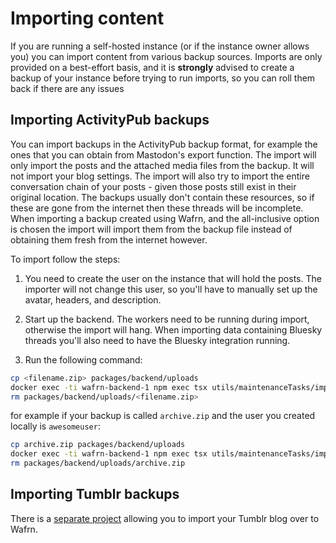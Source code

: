 # Importing content

If you are running a self-hosted instance (or if the instance owner allows you) you can import content from various backup sources. Imports are only provided on a best-effort basis, and it is **strongly** advised to create a backup of your instance before trying to run imports, so you can roll them back if there are any issues

## Importing ActivityPub backups

You can import backups in the ActivityPub backup format, for example the ones that you can obtain from Mastodon's export function. The import will only import the posts and the attached media files from the backup. It will not import your blog settings. The import will also try to import the entire conversation chain of your posts - given those posts still exist in their original location. The backups usually don't contain these resources, so if these are gone from the internet then these threads will be incomplete. When importing a backup created using Wafrn, and the all-inclusive option is chosen the import will import them from the backup file instead of obtaining them fresh from the internet however.

To import follow the steps:

1. You need to create the user on the instance that will hold the posts. The importer will not change this user, so you'll have to manually set up the avatar, headers, and description.

2. Start up the backend. The workers need to be running during import, otherwise the import will hang. When importing data containing Bluesky threads you'll also need to have the Bluesky integration running.

3. Run the following command:

```sh
cp <filename.zip> packages/backend/uploads
docker exec -ti wafrn-backend-1 npm exec tsx utils/maintenanceTasks/importActivityPubBackup.ts uploads/<filename.zip> <local_username>
rm packages/backend/uploads/<filename.zip>
```

for example if your backup is called `archive.zip` and the user you created locally is `awesomeuser`:

```sh
cp archive.zip packages/backend/uploads
docker exec -ti wafrn-backend-1 npm exec tsx utils/maintenanceTasks/importActivityPubBackup.ts uploads/archive.zip awesomeuser
rm packages/backend/uploads/archive.zip
```

## Importing Tumblr backups

There is a [separate project](https://github.com/sztupy/tumblr-tools) allowing you to import your Tumblr blog over to Wafrn.
